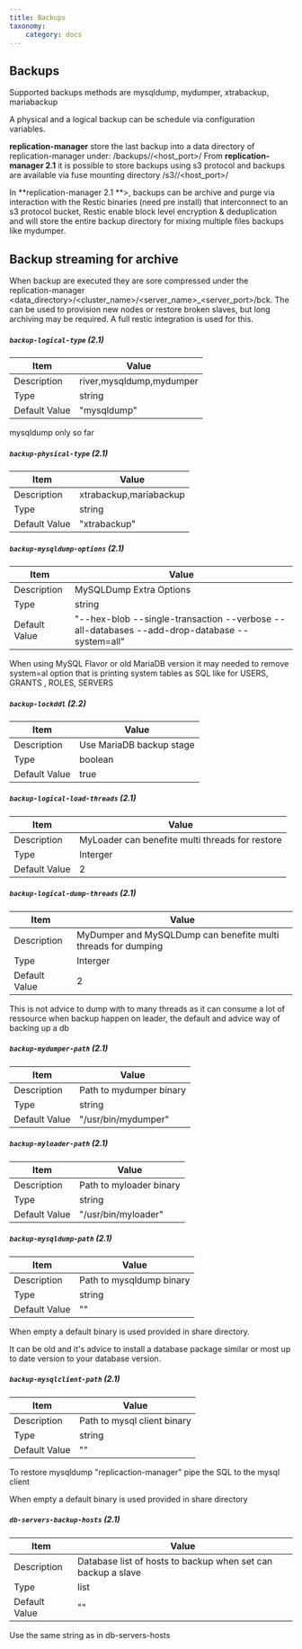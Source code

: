 ```yaml
---
title: Backups
taxonomy:
    category: docs
---
```

## Backups

Supported backups methods are mysqldump, mydumper, xtrabackup, mariabackup

A physical and a logical backup can be schedule via configuration variables.

**replication-manager** store the last backup into a data directory of replication-manager under: <datadir>/backups/<cluster>/<host_port>/
From **replication-manager 2.1** it is possible to store backups using s3 protocol and backups are available via fuse mounting directory <datadir>/s3/<cluster>/<host_port>/

In **replication-manager 2.1 **>, backups can be archive and purge via interaction with the Restic binaries (need pre install) that interconnect to an s3 protocol bucket, Restic enable block level encryption & deduplication and will store the entire backup directory for mixing multiple files backups like mydumper.        



##  Backup streaming for archive

When backup are executed they are sore compressed under the replication-manager <data_directory>/<cluster_name>/<server_name>_<server_port>/bck. The can be used to provision new nodes or restore broken slaves, but long archiving may be required. A full restic integration is used for this.   



##### `backup-logical-type` (2.1)    

| Item | Value |
| ---- | ----- |
| Description | river,mysqldump,mydumper  |
| Type | string |
| Default Value | "mysqldump" |

mysqldump only so far

##### `backup-physical-type` (2.1)    

| Item | Value |
| ---- | ----- |
| Description |  xtrabackup,mariabackup   |
| Type | string |
| Default Value | "xtrabackup" |


##### `backup-mysqldump-options` (2.1)    

| Item | Value |
| ---- | ----- |
| Description |  MySQLDump Extra Options  |
| Type | string |
| Default Value | "--hex-blob --single-transaction --verbose --all-databases --add-drop-database --system=all" |

When using MySQL Flavor or old MariaDB version it may needed to remove  system=al option that is printing system tables as SQL like for  USERS, GRANTS , ROLES, SERVERS

##### `backup-lockddl` (2.2)    

| Item | Value |
| ---- | ----- |
| Description |  Use MariaDB backup stage   |
| Type | boolean |
| Default Value | true|


##### `backup-logical-load-threads` (2.1)    

| Item | Value |
| ---- | ----- |
| Description | MyLoader can benefite multi threads for restore  |
| Type | Interger |
| Default Value | 2|


##### `backup-logical-dump-threads` (2.1)    

| Item | Value |
| ---- | ----- |
| Description | MyDumper and MySQLDump  can benefite multi threads for dumping  |
| Type | Interger |
| Default Value | 2|

This is not advice to dump with to many threads as it can consume a lot of ressource when backup happen on leader, the default and advice way of backing up a db  

##### `backup-mydumper-path` (2.1)  

| Item | Value |
| ---- | ----- |
| Description |  Path to mydumper binary |
| Type | string |
| Default Value | "/usr/bin/mydumper" |

##### `backup-myloader-path` (2.1)  

| Item | Value |
| ---- | ----- |
| Description | Path to myloader binary  |
| Type | string |
| Default Value | "/usr/bin/myloader" |


##### `backup-mysqldump-path` (2.1)  

| Item | Value |
| ---- | ----- |
| Description | Path to mysqldump binary |
| Type | string |
| Default Value | "" |

When empty a default binary is used provided in share directory.

It can be old and it's advice to install a database package similar or most up to date version to your database version.


##### `backup-mysqlclient-path` (2.1)  

| Item | Value |
| ---- | ----- |
| Description | Path to mysql client binary |
| Type | string |
| Default Value | "" |

To restore mysqldump "replicaction-manager" pipe the SQL to the mysql client

When empty a default binary is used provided in share directory

##### `db-servers-backup-hosts` (2.1)  

| Item | Value |
| ---- | ----- |
| Description | Database list of hosts to backup when set can backup a slave |
| Type | list  |
| Default Value | "" |

Use the same string as in db-servers-hosts
